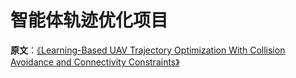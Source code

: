 # 智能体轨迹优化项目
**原文**：[《Learning-Based UAV Trajectory Optimization With Collision Avoidance and Connectivity Constraints》](https://ieeexplore.ieee.org/document/9629361) 


